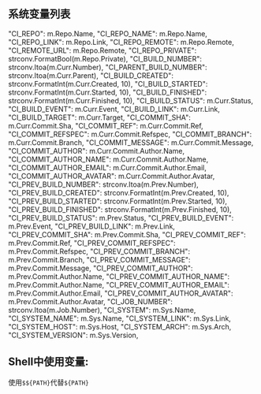 

## 系统变量列表

"CI_REPO":                      m.Repo.Name,
"CI_REPO_NAME":                 m.Repo.Name,
"CI_REPO_LINK":                 m.Repo.Link,
"CI_REPO_REMOTE":               m.Repo.Remote,
"CI_REMOTE_URL":                m.Repo.Remote,
"CI_REPO_PRIVATE":              strconv.FormatBool(m.Repo.Private),
"CI_BUILD_NUMBER":              strconv.Itoa(m.Curr.Number),
"CI_PARENT_BUILD_NUMBER":       strconv.Itoa(m.Curr.Parent),
"CI_BUILD_CREATED":             strconv.FormatInt(m.Curr.Created, 10),
"CI_BUILD_STARTED":             strconv.FormatInt(m.Curr.Started, 10),
"CI_BUILD_FINISHED":            strconv.FormatInt(m.Curr.Finished, 10),
"CI_BUILD_STATUS":              m.Curr.Status,
"CI_BUILD_EVENT":               m.Curr.Event,
"CI_BUILD_LINK":                m.Curr.Link,
"CI_BUILD_TARGET":              m.Curr.Target,
"CI_COMMIT_SHA":                m.Curr.Commit.Sha,
"CI_COMMIT_REF":                m.Curr.Commit.Ref,
"CI_COMMIT_REFSPEC":            m.Curr.Commit.Refspec,
"CI_COMMIT_BRANCH":             m.Curr.Commit.Branch,
"CI_COMMIT_MESSAGE":            m.Curr.Commit.Message,
"CI_COMMIT_AUTHOR":             m.Curr.Commit.Author.Name,
"CI_COMMIT_AUTHOR_NAME":        m.Curr.Commit.Author.Name,
"CI_COMMIT_AUTHOR_EMAIL":       m.Curr.Commit.Author.Email,
"CI_COMMIT_AUTHOR_AVATAR":      m.Curr.Commit.Author.Avatar,
"CI_PREV_BUILD_NUMBER":         strconv.Itoa(m.Prev.Number),
"CI_PREV_BUILD_CREATED":        strconv.FormatInt(m.Prev.Created, 10),
"CI_PREV_BUILD_STARTED":        strconv.FormatInt(m.Prev.Started, 10),
"CI_PREV_BUILD_FINISHED":       strconv.FormatInt(m.Prev.Finished, 10),
"CI_PREV_BUILD_STATUS":         m.Prev.Status,
"CI_PREV_BUILD_EVENT":          m.Prev.Event,
"CI_PREV_BUILD_LINK":           m.Prev.Link,
"CI_PREV_COMMIT_SHA":           m.Prev.Commit.Sha,
"CI_PREV_COMMIT_REF":           m.Prev.Commit.Ref,
"CI_PREV_COMMIT_REFSPEC":       m.Prev.Commit.Refspec,
"CI_PREV_COMMIT_BRANCH":        m.Prev.Commit.Branch,
"CI_PREV_COMMIT_MESSAGE":       m.Prev.Commit.Message,
"CI_PREV_COMMIT_AUTHOR":        m.Prev.Commit.Author.Name,
"CI_PREV_COMMIT_AUTHOR_NAME":   m.Prev.Commit.Author.Name,
"CI_PREV_COMMIT_AUTHOR_EMAIL":  m.Prev.Commit.Author.Email,
"CI_PREV_COMMIT_AUTHOR_AVATAR": m.Prev.Commit.Author.Avatar,
"CI_JOB_NUMBER":                strconv.Itoa(m.Job.Number),
"CI_SYSTEM":                    m.Sys.Name,
"CI_SYSTEM_NAME":               m.Sys.Name,
"CI_SYSTEM_LINK":               m.Sys.Link,
"CI_SYSTEM_HOST":               m.Sys.Host,
"CI_SYSTEM_ARCH":               m.Sys.Arch,
"CI_SYSTEM_VERSION":            m.Sys.Version,



## Shell中使用变量:

使用`$${PATH}`代替`${PATH}`

